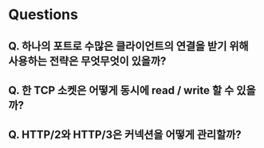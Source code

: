 # Questions

## Q. 하나의 포트로 수많은 클라이언트의 연결을 받기 위해 사용하는 전략은 무엇무엇이 있을까?

## Q. 한 TCP 소켓은 어떻게 동시에 read / write 할 수 있을까?

## Q. HTTP/2와 HTTP/3은 커넥션을 어떻게 관리할까?
